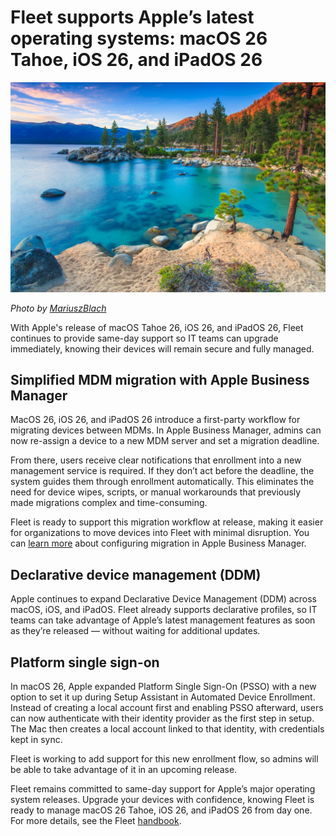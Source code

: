 # Fleet supports Apple’s latest operating systems: macOS 26 Tahoe, iOS 26, and iPadOS 26 

![Fleet supports Apple’s latest operating systems: macOS 26 Tahoe, iOS 26, and iPadOS 26](../website/assets/images/articles/fleet-supports-macos-26-tahoe-ios-26-and-ipados-26.jpg)

_Photo by [MariuszBlach](https://www.istockphoto.com/photo/lake-tahoe-gm480641071-36497954)_

With Apple's release of macOS Tahoe 26, iOS 26, and iPadOS 26, Fleet continues to provide same-day support so IT teams can upgrade immediately, knowing their devices will remain secure and fully managed.

## Simplified MDM migration with Apple Business Manager

MacOS 26, iOS 26, and iPadOS 26 introduce a first-party workflow for migrating devices between MDMs. In Apple Business Manager, admins can now re-assign a device to a new MDM server and set a migration deadline.

From there, users receive clear notifications that enrollment into a new management service is required. If they don’t act before the deadline, the system guides them through enrollment automatically. This eliminates the need for device wipes, scripts, or manual workarounds that previously made migrations complex and time-consuming.

Fleet is ready to support this migration workflow at release, making it easier for organizations to move devices into Fleet with minimal disruption. You can [learn more](https://support.apple.com/guide/deployment/migrate-managed-devices-dep4acb2aa44/web) about configuring migration in Apple Business Manager.

## Declarative device management (DDM)

Apple continues to expand Declarative Device Management (DDM) across macOS, iOS, and iPadOS. Fleet already supports declarative profiles, so IT teams can take advantage of Apple’s latest management features as soon as they’re released — without waiting for additional updates.

## Platform single sign-on

In macOS 26, Apple expanded Platform Single Sign-On (PSSO) with a new option to set it up during Setup Assistant in Automated Device Enrollment. Instead of creating a local account first and enabling PSSO afterward, users can now authenticate with their identity provider as the first step in setup. The Mac then creates a local account linked to that identity, with credentials kept in sync.

Fleet is working to add support for this new enrollment flow, so admins will be able to take advantage of it in an upcoming release.

Fleet remains committed to same-day support for Apple’s major operating system releases. Upgrade your devices with confidence, knowing Fleet is ready to manage macOS 26 Tahoe, iOS 26, and iPadOS 26 from day one. For more details, see the Fleet [handbook](https://fleetdm.com/handbook/engineering#provide-same-day-support-for-major-version-macos-releases).

<meta name="category" value="announcements">
<meta name="authorFullName" value="Andrey Kizimenko">
<meta name="authorGitHubUsername" value="AndreyKizimenko">
<meta name="publishedOn" value="2025-09-15">
<meta name="articleTitle" value="Fleet supports Apple’s latest operating systems: macOS 26 Tahoe, iOS 26, and iPadOS 26">
<meta name="articleImageUrl" value="../website/assets/images/articles/fleet-supports-macos-26-tahoe-ios-26-and-ipados-26.jpg">
<meta name="description" value="Fleet is pleased to announce full support for macOS 26 Tahoe, iOS 26, and iPadOS 26.">
